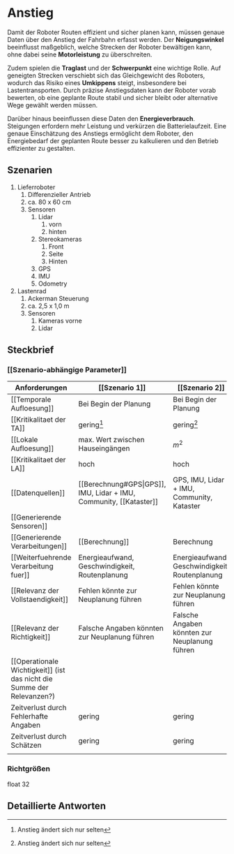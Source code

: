 # Anstieg

Damit der Roboter Routen effizient und sicher planen kann, müssen genaue Daten über den Anstieg der Fahrbahn erfasst werden. Der **Neigungswinkel** beeinflusst maßgeblich, welche Strecken der Roboter bewältigen kann, ohne dabei seine **Motorleistung** zu überschreiten.

Zudem spielen die **Traglast** und der **Schwerpunkt** eine wichtige Rolle. Auf geneigten Strecken verschiebt sich das Gleichgewicht des Roboters, wodurch das Risiko eines **Umkippens** steigt, insbesondere bei Lastentransporten. Durch präzise Anstiegsdaten kann der Roboter vorab bewerten, ob eine geplante Route stabil und sicher bleibt oder alternative Wege gewählt werden müssen.

Darüber hinaus beeinflussen diese Daten den **Energieverbrauch**. Steigungen erfordern mehr Leistung und verkürzen die Batterielaufzeit. Eine genaue Einschätzung des Anstiegs ermöglicht dem Roboter, den Energiebedarf der geplanten Route besser zu kalkulieren und den Betrieb effizienter zu gestalten.

## Szenarien

1.  Lieferroboter
	1. Differenzieller Antrieb
	2. ca. 80 x 60 cm 
	3. Sensoren
		1. Lidar
			1. vorn
			2. hinten
		2. Stereokameras
			1. Front
			2. Seite
			3. Hinten
		3. GPS
		4. IMU
		5. Odometry
2.  Lastenrad
	1. Ackerman Steuerung
	2. ca. 2,5 x 1,0 m
	3. Sensoren
		1. Kameras vorne
		2. Lidar 

## Steckbrief
### [[Szenario-abhängige Parameter]]

| Anforderungen                                                          | [[Szenario 1]]                                                     | [[Szenario 2]]                                 |
| ---------------------------------------------------------------------- | ------------------------------------------------------------------ | ---------------------------------------------- |
| [[Temporale Aufloesung]]                                               | Bei Begin der Planung                                              | Bei Begin der Planung                          |
| [[Kritikalitaet der TA]]                                                | gering[^1]                                                         | gering[^1]                                     |
| [[Lokale Aufloesung]]                                                   | max. Wert zwischen Hauseingängen                                   | $m^2$                                          |
| [[Kritikalitaet der LA]]                                                | hoch                                                               | hoch                                           |
| [[Datenquellen]]                                                       | [[Berechnung#GPS\|GPS]], IMU, Lidar + IMU, Community, [[Kataster]] | GPS, IMU, Lidar + IMU, Community, Kataster     |
| [[Generierende Sensoren]]                                              |                                                                    |                                                |
| [[Generierende Verarbeitungen]]                                        | [[Berechnung]]                                                     | Berechnung                                     |
| [[Weiterfuehrende Verarbeitung fuer]]                                    | Energieaufwand, Geschwindigkeit, Routenplanung                     | Energieaufwand, Geschwindigkeit, Routenplanung |
| [[Relevanz der Vollstaendigkeit]]                                       | Fehlen könnte zur Neuplanung führen                                | Fehlen könnte zur Neuplanung führen            |
| [[Relevanz der Richtigkeit]]                                           | Falsche Angaben könnten zur Neuplanung führen                      | Falsche Angaben könnten zur Neuplanung führen  |
| [[Operationale Wichtigkeit]] (ist das nicht die Summe der Relevanzen?) |                                                                    |                                                |
| Zeitverlust durch Fehlerhafte Angaben                                  | gering                                                             | gering                                         |
| Zeitverlust durch Schätzen                                             | gering                                                             | gering                                         |
|                                                                        |                                                                    |                                                |
[^1]: Anstieg ändert sich nur selten

### Richtgrößen
float 32 


## Detaillierte Antworten